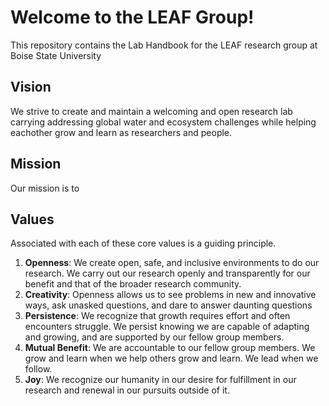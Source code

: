 # Welcome to the LEAF Group!

This repository contains the Lab Handbook for the LEAF research group at Boise State University

## Vision

We strive to create and maintain a welcoming and open research lab carrying addressing global water and ecosystem challenges while helping eachother grow and learn as researchers and people.

## Mission

Our mission is to 

## Values

Associated with each of these core values is a guiding principle.

1. __Openness__: We create open, safe, and inclusive environments to do our research. We carry out our research openly and transparently for our benefit and that of the broader research community.
2. __Creativity__: Openness allows us to see problems in new and innovative ways, ask unasked questions, and dare to answer daunting questions
3. __Persistence__: We recognize that growth requires effort and often encounters struggle. We persist knowing we are capable of adapting and growing, and are supported by our fellow group members. 
4. __Mutual Benefit__: We are accountable to our fellow group members. We grow and learn when we help others grow and learn. We lead when we follow.
5. __Joy__: We recognize our humanity in our desire for fulfillment in our research and renewal in our pursuits outside of it. 

